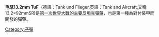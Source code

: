 **毛瑟13.2mm TuF**（德語：Tank und Flieger,英語：Tank and
Aircraft,又稱13.2×92mmSR)是[第一次世界大戰的主要](https://zh.wikipedia.org/wiki/第一次世界大戰 "wikilink")[反坦克彈藥](../Page/反坦克戰.md "wikilink")，也是第一種為對付裝甲而開發的彈藥。

[Category:子彈](https://zh.wikipedia.org/wiki/Category:子彈 "wikilink")